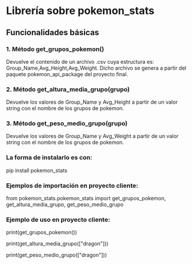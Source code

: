 # Librería sobre pokemon_stats

## Funcionalidades básicas

### 1. Método get_grupos_pokemon()
Devuelve el contenido de un archivo .csv cuya estructura es: Group_Name,Avg_Height,Avg_Weight. Dicho archivo se genera a partir del paquete pokemon_api_package del proyecto final.

### 2. Método get_altura_media_grupo(grupo)
Devuelve los valores de Group_Name y Avg_Height a partir de un valor string con el nombre de los grupos de pokemon.

### 3. Método get_peso_medio_grupo(grupo)
Devuelve los valores de Group_Name y Avg_Weight a partir de un valor string con el nombre de los grupos de pokemon.

### La forma de instalarlo es con:
pip install pokemon_stats

### Ejemplos de importación en proyecto cliente:
from pokemon_stats.pokemon_stats import get_grupos_pokemon, get_altura_media_grupo, get_peso_medio_grupo

### Ejemplo de uso en proyecto cliente:
print(get_grupos_pokemon()) 

print(get_altura_media_grupo(["dragon"]))

print(get_peso_medio_grupo(["dragon"]))


